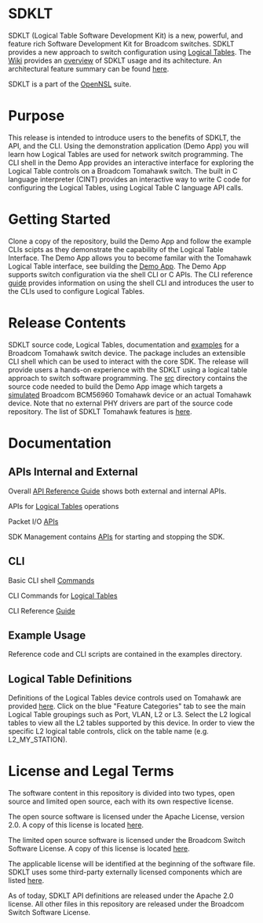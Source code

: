 # SDKLT
SDKLT (Logical Table Software Development Kit) is a new, powerful, and feature rich Software Development Kit for Broadcom switches. SDKLT provides a new approach to switch configuration using [Logical Tables](https://github.com/Broadcom-Network-Switching-Software/SDKLT/wiki/What-is-a-Logical-Table%3F).  The [Wiki](https://github.com/Broadcom-Network-Switching-Software/SDKLT/wiki) provides an [overview](https://github.com/Broadcom-Network-Switching-Software/SDKLT/wiki/Architecture-Overview) of SDKLT usage and its achitecture.  An architectural feature summary can be found [here](https://github.com/Broadcom-Network-Switching-Software/SDKLT/wiki/Architecture-Feature-Summary). 

SDKLT is a part of the [OpenNSL](https://github.com/Broadcom-Network-Switching-Software/OpenNSL-Tool-Suite) suite.

# Purpose
This release is intended to introduce users to the benefits of SDKLT, the API, and the CLI. Using the demonstration application (Demo App) you will learn how Logical Tables are used for network switch programming.  The CLI shell in the Demo App provides an interactive interface for exploring the Logical Table controls on a Broadcom Tomahawk switch.  The built in C language interpreter (CINT) provides an interactive way to write C code for configuring the Logical Tables, using Logical Table C language API calls.

# Getting Started
Clone a copy of the repository, build the Demo App and follow the example CLIs scipts as they demonstrate the capability of the Logical Table Interface.  The Demo App allows you to become familar with the Tomahawk Logical Table interface, see building the [Demo App](https://github.com/Broadcom-Network-Switching-Software/SDKLT/wiki/Building-the-Demo-App).  The Demo App supports switch configuration via the shell CLI or C APIs.  The CLI reference [guide](https://broadcom-network-switching-software.github.io/CLI_Reference/) provides information on using the shell CLI and introduces the user to the CLIs used to configure Logical Tables. 

# Release Contents
SDKLT source code, Logical Tables, documentation and [examples](https://github.com/Broadcom-Network-Switching-Software/SDKLT/tree/master/examples/bcm56960_a0) for a Broadcom Tomahawk switch device.
The package includes an extensible CLI shell which can be used to interact with the core SDK.
The release will provide users a hands-on experience with the SDKLT using a logical table approach to switch software programming.  The [src](https://github.com/Broadcom-Network-Switching-Software/SDKLT/tree/master/src) directory contains the source code needed to build the Demo App image which targets a [simulated](https://github.com/Broadcom-Network-Switching-Software/SDKLT/wiki/XGSSIM) Broadcom BCM56960 Tomahawk device or an actual Tomahawk device.  Note that no external PHY drivers are part of the source code repository.
The list of SDKLT Tomahawk features is [here](https://github.com/Broadcom-Network-Switching-Software/SDKLT/wiki/Tomahawk-Feature-List).

# Documentation

## APIs Internal and External
Overall [API Reference Guide](https://broadcom-network-switching-software.github.io/Documentation/doc/html/index.html) shows both external and internal APIs.

APIs for [Logical Tables](https://broadcom-network-switching-software.github.io/Documentation/bcmlt/html/index.html) operations

Packet I/O [APIs](https://broadcom-network-switching-software.github.io/Documentation/bcmpkt/html/index.html)

SDK Management contains [APIs](https://broadcom-network-switching-software.github.io/Documentation/bcmmgmt/html/index.html) for starting and stopping the SDK.

## CLI
Basic CLI shell [Commands](https://broadcom-network-switching-software.github.io/Documentation/bcma/html/bcma_clicmd.html)

CLI Commands for [Logical Tables](https://broadcom-network-switching-software.github.io/Documentation/bcma/html/bcma_bcmltcmd.html)

CLI Reference [Guide](https://broadcom-network-switching-software.github.io/CLI_Reference/)

## Example Usage
Reference code and CLI scripts are contained in the examples directory.   

## Logical Table Definitions
Definitions of the Logical Tables device controls used on Tomahawk are provided [here](https://broadcom-network-switching-software.github.io/Logical_Table_Documentation_Guide/).  Click on the blue "Feature Categories" tab to see the main Logical Table groupings such as Port, VLAN, L2 or L3.  Select the L2 logical tables to view all the L2 tables supported by this device.  In order to view the specific L2 logical table controls, click on the table name (e.g. L2_MY_STATION).

# License and Legal Terms
The software content in this repository is divided into two types, open source and limited open source, each with its own respective license.

The open source software is licensed under the Apache License, version 2.0. A copy of this license is located [here](https://github.com/Broadcom-Network-Switching-Software/SDKLT/blob/master/Legal/Apache2_license).

The limited open source software is licensed under the Broadcom Switch Software License. A copy of this license is located [here](https://github.com/Broadcom-Network-Switching-Software/SDKLT/blob/master/Legal/Broadcom_Switch_Software_license).

The applicable license will be identified at the beginning of the software file.
SDKLT uses some third-party externally licensed components which are listed [here](https://github.com/Broadcom-Network-Switching-Software/SDKLT/wiki/Third-Party-Software-Licenses).

As of today, SDKLT API definitions are released under the Apache 2.0 license. All other files in this repository are released under the Broadcom Switch Software License.

